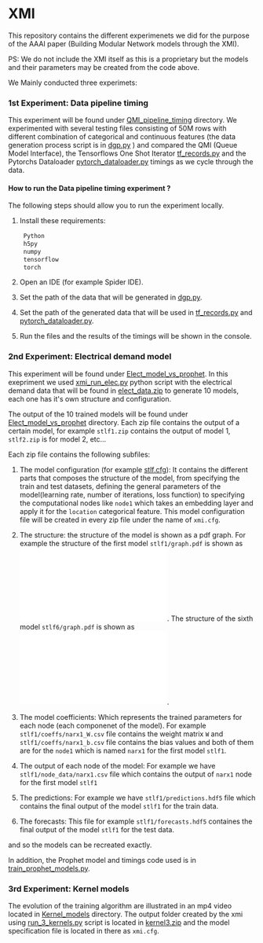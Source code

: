 # XMI #

This repository contains the different experimenets we did for the purpose of the AAAI paper (Building Modular Network models through the XMI). 

PS: We do not include the XMI itself as this is a proprietary but the models and their parameters may be created from the code above.

We Mainly conducted three experimets:

### 1st Experiment: Data pipeline timing ###
This experiment will be found under [QMI_pipeline_timing](QMI_pipeline_timing) directory. 
We experimented with several testing files consisting of 50M rows with different combination of categorical and continuous features (the data generation process script is in [dgp.py](QMI_pipeline_timing/dgp.py) ) and compared the QMI (Queue Model Interface), the Tensorflows One Shot Iterator [tf_records.py](QMI_pipeline_timing/tf_records.py) and the Pytorchs Dataloader [pytorch_dataloader.py](QMI_pipeline_timing/pytorch_dataloader.py) timings as we cycle through the data.

#### How to run the Data pipeline timing experiment ? ####

The following steps should allow you to run the experiment locally.

1. Install these requirements:

        Python
        h5py
        numpy
        tensorflow
        torch

2. Open an IDE (for example Spider IDE).

3. Set the path of the data that will be generated in [dgp.py](QMI_pipeline_timing/dgp.py).

4. Set the path of the generated data that will be used in [tf_records.py](QMI_pipeline_timing/tf_records.py) and [pytorch_dataloader.py](QMI_pipeline_timing/pytorch_dataloader.py).

5. Run the files and the results of the timings will be shown in the console.

### 2nd Experiment: Electrical demand model ###

This experiment will be found under [Elect_model_vs_prophet](Elect_model_vs_prophet). In this exepriment we used  [xmi_run_elec.py](Elect_model_vs_prophet/xmi_run_elec.py) python script with the electrical demand data that will be found in  [elect_data.zip](Elect_model_vs_prophet/elect_data.zip) to generate 10 models, each one has it's own structure and configuration.

The output of the 10 trained models will be found under [Elect_model_vs_prophet](Elect_model_vs_prophet) directory.  Each zip file contains the output of a certain model, for example `stlf1.zip` contains the output of model 1, `stlf2.zip` is for model 2, etc... 

Each zip file contains the following subfiles:

1. The model configuration (for example [stlf.cfg](Elect_model_vs_prophet/stlf.cfg)): It contains the different parts that composes the structure of the model, from specifying the train and test datasets, defining the general parameters of the model(learning rate, number of iterations, loss function) to specifying the computational nodes like `node1` which takes an embedding layer and apply it for the `location` categorical feature. This model configuration file will be created in every zip file under the name of `xmi.cfg`.

2. The structure: the structure of the model is shown as a pdf graph. For example the structure of the first model `stlf1/graph.pdf` is shown as ![stlf1](Elect_model_vs_prophet/plots/stlf1.pdf). The structure of the sixth model `stlf6/graph.pdf` is shown as ![stlf6](Elect_model_vs_prophet/plots/stlf6.pdf).

2. The model coefficients: Which represents the trained parameters for each node (each componenet of the model). For example `stlf1/coeffs/narx1_W.csv` file contains the weight matrix `W` and `stlf1/coeffs/narx1_b.csv` file contains the bias values and both of them are for the `node1` which is named `narx1` for the first model `stlf1`.

4. The output of each node of the model: For example we have `stlf1/node_data/narx1.csv` file which contains the output of `narx1` node for the first model `stlf1`

5. The predictions: For example we  have `stlf1/predictions.hdf5` file which contains the final output of the model `stlf1` for the train data.

6. The forecasts: This file for example `stlf1/forecasts.hdf5` containes the final output of the model `stlf1` for the test data.

and so the models can be recreated exactly. 

In addition, the Prophet model and timings code used is in [train_prophet_models.py](Elect_model_vs_prophet/train_prophet_models.py).

### 3rd Experiment: Kernel models ###

The evolution of the training algorithm are illustrated in an mp4 video located in [Kernel_models](Kernel_models) directory. The output folder created by the xmi using [run_3_kernels.py](Kernel_models/run_3_kernels.py) script  is located in  [kernel3.zip](Kernel_models/kernel3.zip) and the model specification file is located in there as `xmi.cfg`.
